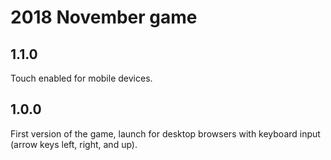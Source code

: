 # 2018 November game

## 1.1.0
Touch enabled for mobile devices.

## 1.0.0
First version of the game, launch for desktop browsers with keyboard input (arrow keys left, right, and up).
